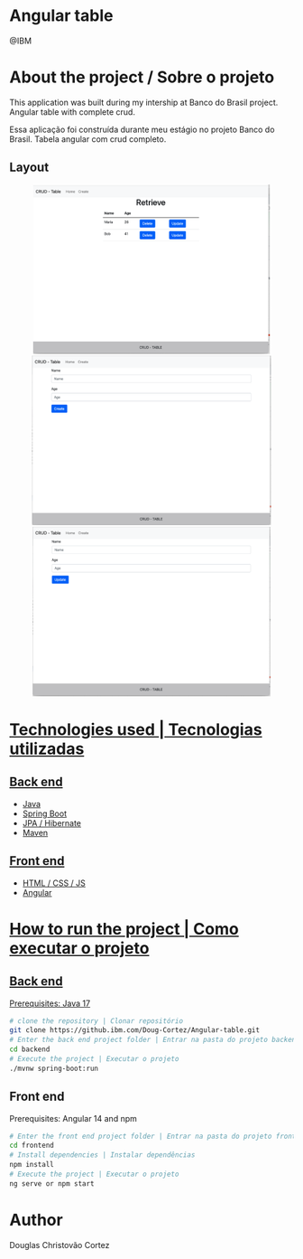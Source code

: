 # Angular table
@IBM

# About the project / Sobre o projeto

This application was built during my intership at Banco do Brasil project.
Angular table with complete crud.

Essa aplicação foi construída durante meu estágio no projeto Banco do Brasil.
Tabela angular com crud completo.


## Layout 
<div align="center">
  <a href="https://github.ibm.com/IfDougelseSa">
  <img height="300em" src="https://github.com/IfDougelseSa/assets/blob/main/angular-table/retrieve.png"/>
   <img height="300em" src="https://github.com/IfDougelseSa/assets/blob/main/angular-table/create.png"/>
   <img height="300em" src="https://github.com/IfDougelseSa/assets/blob/main/angular-table/update.png"/>
</div>


# Technologies used | Tecnologias utilizadas
## Back end
- Java
- Spring Boot
- JPA / Hibernate
- Maven
## Front end
- HTML / CSS / JS 
- Angular

# How to run the project | Como executar o projeto  

## Back end
Prerequisites: Java 17

```bash
# clone the repository | Clonar repositório
git clone https://github.ibm.com/Doug-Cortez/Angular-table.git
# Enter the back end project folder | Entrar na pasta do projeto backend
cd backend
# Execute the project | Executar o projeto
./mvnw spring-boot:run
```

## Front end 
Prerequisites: Angular 14 and npm


```bash
# Enter the front end project folder | Entrar na pasta do projeto frontend 
cd frontend
# Install dependencies | Instalar dependências
npm install
# Execute the project | Executar o projeto
ng serve or npm start
```

# Author

Douglas Christovão Cortez
